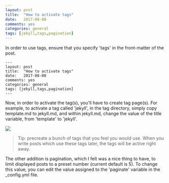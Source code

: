 ```yaml
---
layout: post
title:  "How to activate tags"
date:   2017-08-08
comments: yes
categories: general
tags: [jekyll,tags,pagination]
---
```


In order to use tags, ensure that you specify 'tags' in the front-matter of the post.
```
---
layout: post
title:  "How to activate tags"
date:   2017-08-08
comments: yes
categories: general
tags: [jekyll,tags,pagination]
---
```
Now, in order to activate the tag(s), you'll have to create tag page(s). 
For example, to activate a tag called 'jekyll', in the tag directory, simply copy template.md to jekyll.md, and within jekyll.md, change the value of the title variable, from 'template' to 'jekyll'.

![](/assets/tagactivate.gif) 
>Tip: precreate a bunch of tags that you feel you would use. When you write posts which use these tags later, the tags will be active right away.
 
The other addition is pagination, which I felt was a nice thing to have, to limit displayed posts to a preset number (current default is 5). To change this value, you can edit the value assigned to the 'paginate' variable in the _config.yml file. 
